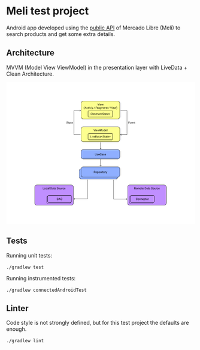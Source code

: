 # Meli test project

Android app developed using the [public API](https://api.mercadolibre.com/) of Mercado Libre (Meli) to search products and get some extra details.


## Architecture

MVVM (Model View ViewModel) in the presentation layer with LiveData + Clean Architecture.

![Architecture diagram](./.images/meli_architecture.png)


## Tests

Running unit tests:
```
./gradlew test
``` 

Running instrumented tests:
```
./gradlew connectedAndroidTest
```
 

## Linter
Code style is not strongly defined, but for this test project the defaults are enough.
```
./gradlew lint
```
